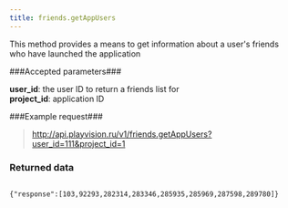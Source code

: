 ```yaml
---
title: friends.getAppUsers
---
```


This method provides a means to get information about a user's friends who have launched the application

###Accepted parameters###

**user_id**: the user ID to return a friends list for<br/>
**project_id**: application ID

###Example request###

> http://api.playvision.ru/v1/friends.getAppUsers?user_id=111&project_id=1

### Returned data ###
<pre>
<code>
{"response":[103,92293,282314,283346,285935,285969,287598,289780]}
</code>
</pre>